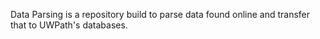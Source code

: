 Data Parsing is a repository build to parse data found online and transfer that to UWPath's databases.
